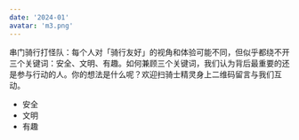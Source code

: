 ```yaml
---
date: '2024-01'
avatar: 'm3.png'
---
```


串门骑行打怪队：每个人对「骑行友好」的视角和体验可能不同，但似乎都绕不开三个关键词：安全、文明、有趣。如何兼顾三个关键词，我们认为背后最重要的还是参与行动的人。你的想法是什么呢？欢迎扫骑士精灵身上二维码留言与我们互动。

* 安全
* 文明
* 有趣

